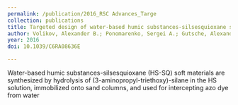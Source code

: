 ```yaml
---
permalink: /publication/2016_RSC Advances_Targe
collection: publications
title: Targeted design of water-based humic substances-silsesquioxane soft materials for nature-inspired remedial applications
author: Volikov, Alexander B.; Ponomarenko, Sergei A.; Gutsche, Alexander; Nirschl, Hermann; Hatfield, Kirk; Perminova, Irina V.
year: 2016
doi: 10.1039/C6RA08636E

---
```


Water-based humic substances-silsesquioxane (HS-SQ) soft materials are synthesized by hydrolysis of (3-aminopropyl-triethoxy)-silane in the HS solution, ​immobilized onto sand columns, and used for intercepting azo dye from water
